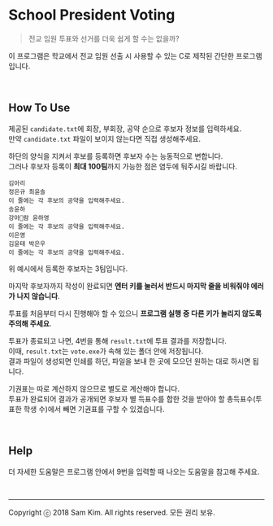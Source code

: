 # School President Voting

> 전교 임원 투표와 선거를 더욱 쉽게 할 수는 없을까?

이 프로그램은 학교에서 전교 임원 선출 시 사용할 수 있는 C로 제작된 간단한 프로그램입니다.

<br>


## How To Use

제공된 `candidate.txt`에 회장, 부회장, 공약 순으로 후보자 정보를 입력하세요.<br>
만약 `candidate.txt` 파일이 보이지 않는다면 직접 생성해주세요.

하단의 양식을 지켜서 후보를 등록하면 후보자 수는 능동적으로 변합니다.<br>
그러나 후보자 등록이 **최대 100팀**까지 가능한 점은 염두에 둬주시길 바랍니다.

```
김아리
정은규 최윤솔
이 줄에는 각 후보의 공약을 입력해주세요.
송윤하
강아람 윤하영
이 줄에는 각 후보의 공약을 입력해주세요.
이은영
김윤태 박은우
이 줄에는 각 후보의 공약을 입력해주세요.
```

위 예시에서 등록한 후보자는 3팀입니다.

마지막 후보자까지 작성이 완료되면 **엔터 키를 눌러서 반드시 마지막 줄을 비워줘야 에러가 나지 않습니다**.

투표를 처음부터 다시 진행해야 할 수 있으니 **프로그램 실행 중 다른 키가 눌리지 않도록 주의해 주세요**.

투표가 종료되고 나면, 4번을 통해 `result.txt`에 투표 결과를 저장합니다.<br>
이때, `result.txt`는 `vote.exe`가 속해 있는 폴더 안에 저장됩니다.<br>
결과 파일이 생성되면 인쇄를 하던, 파일을 보내 한 곳에 모으던 원하는 대로 하시면 됩니다.

기권표는 따로 계산하지 않으므로 별도로 계산해야 합니다.<br>
투표가 완료되어 결과가 공개되면 후보자 별 득표수를 합한 것을 받아야 할 총득표수(투표한 학생 수)에서 빼면 기권표를 구할 수 있겠습니다.

<br>


## Help

더 자세한 도움말은 프로그램 안에서 9번을 입력할 때 나오는 도움말을 참고해 주세요.

<br>


***

Copyright ⓒ 2018 Sam Kim. All rights reserved. 모든 권리 보유.
